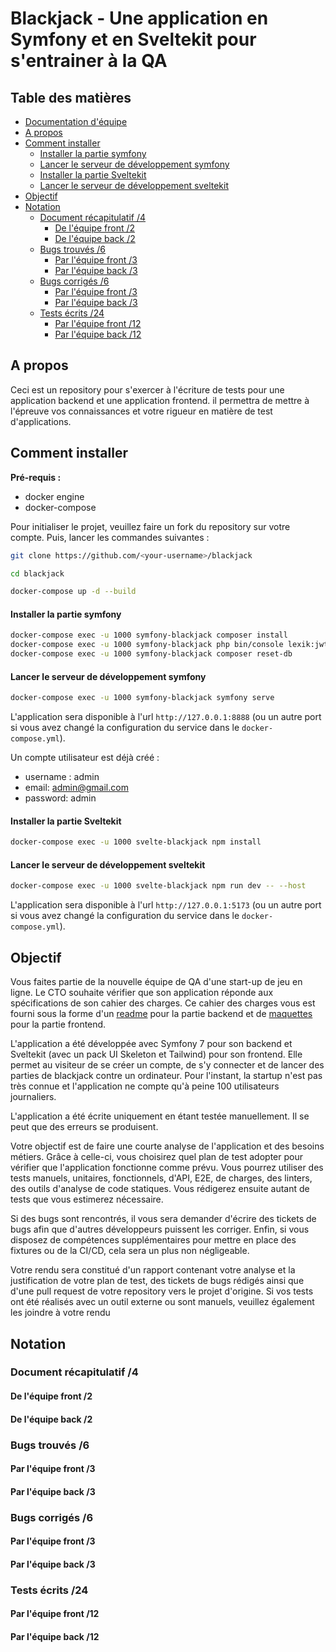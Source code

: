 # Blackjack - Une application en Symfony et en Sveltekit pour s'entrainer à la QA

## Table des matières

<!--toc:start-->
 - [Documentation d'équipe](/doc/README.md)
 - [A propos](#a-propos)
 - [Comment installer](#comment-installer)
     - [Installer la partie symfony](#installer-la-partie-symfony)
     - [Lancer le serveur de développement symfony](#lancer-le-serveur-de-développement-symfony)
     - [Installer la partie Sveltekit](#installer-la-partie-sveltekit)
     - [Lancer le serveur de développement sveltekit](#lancer-le-serveur-de-développement-sveltekit)
 - [Objectif](#objectif)
 - [Notation](#notation)
   - [Document récapitulatif /4](#document-récapitulatif-4)
     - [De l'équipe front /2](#de-léquipe-front-2)
     - [De l'équipe back /2](#de-léquipe-back-2)
   - [Bugs trouvés /6](#bugs-trouvés-6)
     - [Par l'équipe front /3](#par-léquipe-front-3)
     - [Par l'équipe back /3](#par-léquipe-back-3)
   - [Bugs corrigés /6](#bugs-corrigés-6)
     - [Par l'équipe front /3](#par-léquipe-front-3)
     - [Par l'équipe back /3](#par-léquipe-back-3)
   - [Tests écrits /24](#tests-écrits-24)
     - [Par l'équipe front /12](#par-léquipe-front-12)
     - [Par l'équipe back /12](#par-léquipe-back-12)
<!--toc:end-->

## A propos

Ceci est un repository pour s'exercer à l'écriture de tests pour une application backend et une application frontend. il permettra de mettre à l'épreuve vos connaissances et votre rigueur en matière de test d'applications.

## Comment installer

**Pré-requis :**

 * docker engine
 * docker-compose

Pour initialiser le projet, veuillez faire un fork du repository sur votre compte. Puis, lancer les commandes suivantes :

```bash
git clone https://github.com/<your-username>/blackjack

cd blackjack

docker-compose up -d --build
```

#### Installer la partie symfony

```bash
docker-compose exec -u 1000 symfony-blackjack composer install
docker-compose exec -u 1000 symfony-blackjack php bin/console lexik:jwt:generate-keypair
docker-compose exec -u 1000 symfony-blackjack composer reset-db
```

#### Lancer le serveur de développement symfony

```bash
docker-compose exec -u 1000 symfony-blackjack symfony serve
```

L'application sera disponible à l'url `http://127.0.0.1:8888` (ou un autre port si vous avez changé la configuration du service dans le `docker-compose.yml`).

Un compte utilisateur est déjà créé : 
 * username : admin
 * email: admin@gmail.com
 * password: admin

#### Installer la partie Sveltekit

```bash
docker-compose exec -u 1000 svelte-blackjack npm install
```

#### Lancer le serveur de développement sveltekit

```bash
docker-compose exec -u 1000 svelte-blackjack npm run dev -- --host
```

L'application sera disponible à l'url `http://127.0.0.1:5173` (ou un autre port si vous avez changé la configuration du service dans le `docker-compose.yml`).

## Objectif

Vous faites partie de la nouvelle équipe de QA d'une start-up de jeu en ligne. Le CTO souhaite vérifier que son application réponde aux spécifications de son cahier des charges. Ce cahier des charges vous est fourni sous la forme d'un [readme](./symfony-blackjack/README.md) pour la partie backend et de [maquettes](./svelte-blackjack/doc/models/) pour la partie frontend.

L'application a été développée avec Symfony 7 pour son backend et Sveltekit (avec un pack UI Skeleton et Tailwind) pour son frontend. Elle permet au visiteur de se créer un compte, de s'y connecter et de lancer des parties de blackjack contre un ordinateur. Pour l'instant, la startup n'est pas très connue et l'application ne compte qu'à peine 100 utilisateurs journaliers.

L'application a été écrite uniquement en étant testée manuellement. Il se peut que des erreurs se produisent.

Votre objectif est de faire une courte analyse de l'application et des besoins métiers. Grâce à celle-ci, vous choisirez quel plan de test adopter pour vérifier que l'application fonctionne comme prévu. Vous pourrez utiliser des tests manuels, unitaires, fonctionnels, d'API, E2E, de charges, des linters, des outils d'analyse de code statiques. Vous rédigerez ensuite autant de tests que vous estimerez nécessaire. 

Si des bugs sont rencontrés, il vous sera demander d'écrire des tickets de bugs afin que d'autres développeurs puissent les corriger. Enfin, si vous disposez de compétences supplémentaires pour mettre en place des fixtures ou de la CI/CD, cela sera un plus non négligeable.

Votre rendu sera constitué d'un rapport contenant votre analyse et la justification de votre plan de test, des tickets de bugs rédigés ainsi que d'une pull request de votre repository vers le projet d'origine. Si vos tests ont été réalisés avec un outil externe ou sont manuels, veuillez également les joindre à votre rendu

## Notation

### Document récapitulatif /4

#### De l'équipe front /2

#### De l'équipe back /2

### Bugs trouvés /6

#### Par l'équipe front /3

#### Par l'équipe back /3

### Bugs corrigés /6

#### Par l'équipe front /3

#### Par l'équipe back /3

### Tests écrits /24

#### Par l'équipe front /12

#### Par l'équipe back /12

